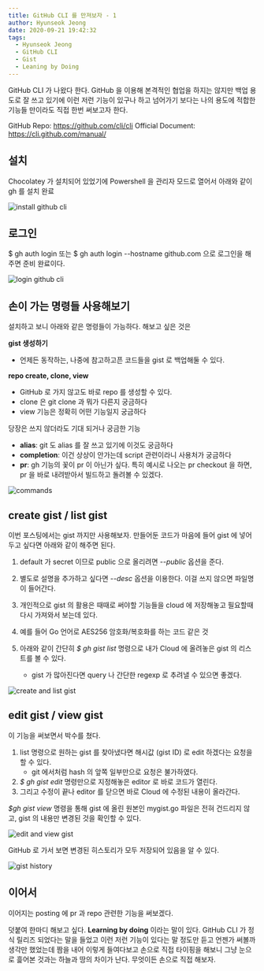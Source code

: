 ```yaml
---
title: GitHub CLI 를 만져보자 - 1
author: Hyunseok Jeong
date: 2020-09-21 19:42:32
tags:
  - Hyunseok Jeong
  - GitHub CLI
  - Gist
  - Leaning by Doing
---
```


GitHub CLI 가 나왔다 한다.
GitHub 을 이용해 본격적인 협업을 하지는 않지만 백업 용도로 잘 쓰고 있기에 이런 저런 기능이 있구나 하고 넘어가기 보다는 나의 용도에 적합한 기능들 만이라도 직접 한번 써보고자 한다.

GitHub Repo: https://github.com/cli/cli
Official Document: https://cli.github.com/manual/

## 설치

Chocolatey 가 설치되어 있었기에 Powershell 을 관리자 모드로 열어서 아래와 같이 gh 를 설치 완료

![install github cli](./lets-do-github-cli-part1/1.png)

## 로그인

\$ gh auth login 또는 \$ gh auth login --hostname github.com 으로 로그인을 해주면 준비 완료이다.

![login github cli](./lets-do-github-cli-part1/2.png)

## 손이 가는 명령들 사용해보기

설치하고 보니 아래와 같은 명령들이 가능하다.
해보고 싶은 것은

**gist 생성하기**

- 언제든 동작하는, 나중에 참고하고픈 코드들을 gist 로 백업해둘 수 있다.

**repo create, clone, view**

- GitHub 로 가지 않고도 바로 repo 를 생성할 수 있다.
- clone 은 git clone 과 뭐가 다른지 궁금하다
- view 기능은 정확히 어떤 기능일지 궁금하다

당장은 쓰지 않더라도 기대 되거나 궁금한 기능

- **alias**: git 도 alias 를 잘 쓰고 있기에 이것도 궁금하다
- **completion**: 이건 상상이 안가는데 script 관련이라니 사용처가 궁금하다
- **pr**: gh 기능의 꽃이 pr 이 아닌가 싶다. 특히 예시로 나오는 pr checkout 을 하면, pr 을 바로 내려받아서 빌드하고 돌려볼 수 있겠다.

![commands](./lets-do-github-cli-part1/3.png)

## create gist / list gist

이번 포스팅에서는 gist 까지만 사용해보자.
만들어둔 코드가 마음에 들어 gist 에 넣어두고 싶다면 아래와 같이 해주면 된다.

1. default 가 secret 이므로 public 으로 올리려면 _--public_ 옵션을 준다.
2. 별도로 설명을 추가하고 싶다면 _--desc_ 옵션을 이용한다. 이걸 쓰지 않으면 파일명이 들어간다.

3. 개인적으로 gist 의 활용은 때때로 써야할 기능들을 cloud 에 저장해놓고 필요할때 다시 가져와서 보는데 있다.
4. 예를 들어 Go 언어로 AES256 암호화/복호화를 하는 코드 같은 것
5. 아래와 같이 간단히 _\$ gh gist list_ 명령으로 내가 Cloud 에 올려놓은 gist 의 리스트를 볼 수 있다.
   - gist 가 많아진다면 query 나 간단한 regexp 로 추려낼 수 있으면 좋겠다.

![create and list gist](./lets-do-github-cli-part1/4.png)

## edit gist / view gist

이 기능을 써보면서 박수를 쳤다.

1. list 명령으로 원하는 gist 를 찾아냈다면 해시값 (gist ID) 로 edit 하겠다는 요청을 할 수 있다.
   - git 에서처럼 hash 의 앞쪽 일부만으로 요청은 불가하였다.
2. _\$ gh gist edit_ 명령만으로 지정해놓은 editor 로 바로 코드가 열린다.
3. 그리고 수정이 끝나 editor 를 닫으면 바로 Cloud 에 수정된 내용이 올라간다.

_\$gh gist view_ 명령을 통해 gist 에 올린 원본인 mygist.go 파일은 전혀 건드리지 않고, gist 의 내용만 변경된 것을 확인할 수 있다.

![edit and view gist](./lets-do-github-cli-part1/5.png)

GitHub 로 가서 보면 변경된 히스토리가 모두 저장되어 있음을 알 수 있다.

![gist history](./lets-do-github-cli-part1/6.png)

## 이어서

이어지는 posting 에 pr 과 repo 관련한 기능을 써보겠다.

덧붙여 한마디 해보고 싶다. **Learning by doing** 이라는 말이 있다.
GitHub CLI 가 정식 릴리즈 되었다는 말을 들었고 이런 저런 기능이 있다는 말 정도만 듣고 언젠가 써볼까 생각만 했었는데
짬을 내어 이렇게 들여다보고 손으로 직접 타이핑을 해보니 그냥 눈으로 흝어본 것과는 하늘과 땅의 차이가 난다.
무엇이든 손으로 직접 해보자.
